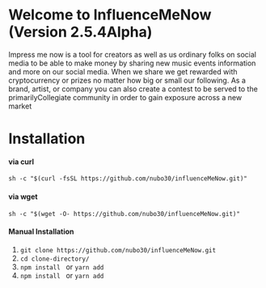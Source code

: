 # Welcome to InfluenceMeNow (Version 2.5.4Alpha)

Impress me now is a tool for creators as well as us ordinary folks on social media to be able to make money by sharing new music events information and more on our social media. When we share we get rewarded with cryptocurrency or prizes no matter how big or small our following. As a brand, artist, or company you can also create a contest to be served to the primarilyCollegiate community in order to gain exposure across a new market

# Installation

#### via curl
`sh -c "$(curl -fsSL https://github.com/nubo30/influenceMeNow.git)"`

#### via wget
`sh -c "$(wget -O- https://github.com/nubo30/influenceMeNow.git)"`

#### Manual Installation
1. `git clone https://github.com/nubo30/influenceMeNow.git`
2. `cd clone-directory/`
3. `npm install ` or `yarn add`
3. `npm install ` or `yarn add`
